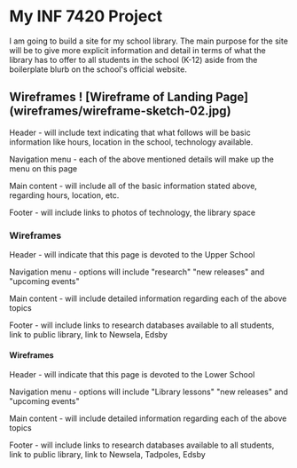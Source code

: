 # My INF 7420 Project

I am going to build a site for my school library. The main purpose for the site will be to give more explicit information and detail in terms of what the library has to offer to all students in the school (K-12) aside from the boilerplate blurb on the school's official website.

## Wireframes ! [Wireframe of Landing Page] (wireframes/wireframe-sketch-02.jpg)

Header - will include text indicating that what follows will be basic information like hours, location in the school, technology available.

Navigation menu - each of the above mentioned details will make up the menu on this page

Main content - will include all of the basic information stated above, regarding hours, location, etc.

Footer - will include links to photos of technology, the library space

### Wireframes

Header - will indicate that this page is devoted to the Upper School

Navigation menu - options will include "research" "new releases" and "upcoming events"

Main content - will include detailed information regarding each of the above topics

Footer - will include links to research databases available to all students, link to public library, link to Newsela, Edsby

####  Wireframes

Header - will indicate that this page is devoted to the Lower School

Navigation menu - options will include "Library lessons" "new releases" and "upcoming events"

Main content - will include detailed information regarding each of the above topics

Footer - will include links to research databases available to all students, link to public library, link to Newsela, Tadpoles, Edsby
